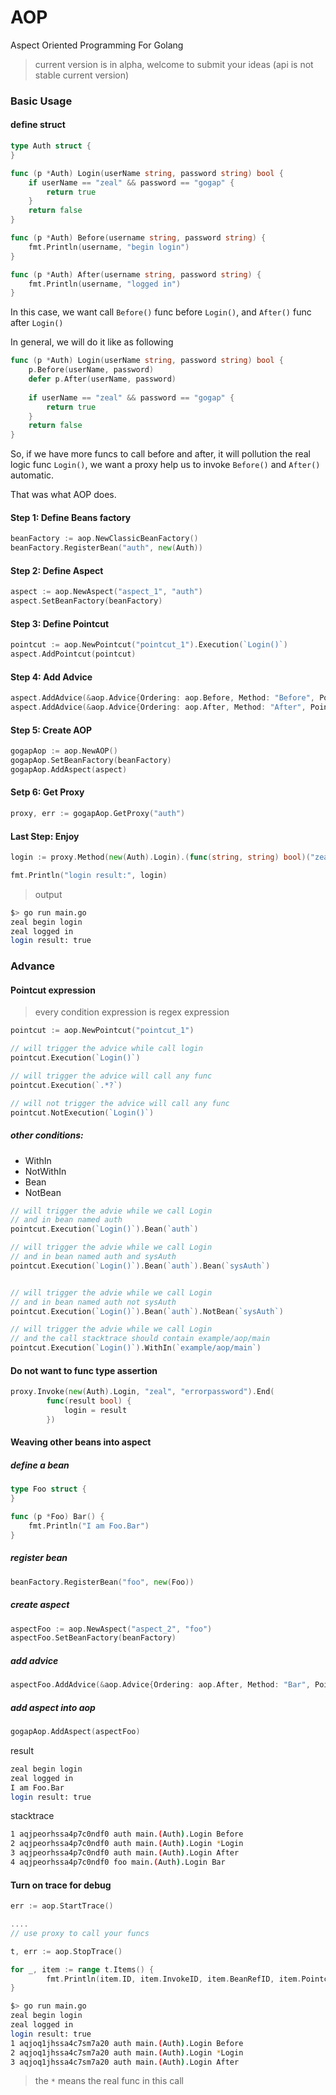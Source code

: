AOP
===
Aspect Oriented Programming For Golang

> current version is in alpha, welcome to submit your ideas (api is not stable current version)


### Basic Usage

#### define struct

```go
type Auth struct {
}

func (p *Auth) Login(userName string, password string) bool {
	if userName == "zeal" && password == "gogap" {
		return true
	}
	return false
}

func (p *Auth) Before(username string, password string) {
	fmt.Println(username, "begin login")
}

func (p *Auth) After(username string, password string) {
	fmt.Println(username, "logged in")
}
```

In this case, we want call `Before()` func before `Login()`, and `After()` func after `Login()`

In general, we will do it like as following

```go
func (p *Auth) Login(userName string, password string) bool {
	p.Before(userName, password)
	defer p.After(userName, password)
	
	if userName == "zeal" && password == "gogap" {
		return true
	}
	return false
}
```

So, if we have more funcs to call before and after, it will pollution the real logic func `Login()`, we want a proxy help us to invoke `Before()` and `After()` automatic.

That was what AOP does.
 
#### Step 1: Define Beans factory

```go
beanFactory := aop.NewClassicBeanFactory()
beanFactory.RegisterBean("auth", new(Auth))
```
 
#### Step 2: Define Aspect

```go
aspect := aop.NewAspect("aspect_1", "auth")
aspect.SetBeanFactory(beanFactory)
``` 

#### Step 3: Define Pointcut

```go
pointcut := aop.NewPointcut("pointcut_1").Execution(`Login()`)
aspect.AddPointcut(pointcut)
``` 

#### Step 4: Add Advice

```go
aspect.AddAdvice(&aop.Advice{Ordering: aop.Before, Method: "Before", PointcutRefID: "pointcut_1"})
aspect.AddAdvice(&aop.Advice{Ordering: aop.After, Method: "After", PointcutRefID: "pointcut_1"})
```

#### Step 5: Create AOP

```go
gogapAop := aop.NewAOP()
gogapAop.SetBeanFactory(beanFactory)
gogapAop.AddAspect(aspect)
```

#### Setp 6: Get Proxy

```go
proxy, err := gogapAop.GetProxy("auth")
```

#### Last Step: Enjoy

```go
login := proxy.Method(new(Auth).Login).(func(string, string) bool)("zeal", "gogap")

fmt.Println("login result:", login)
```
> output

```bash
$> go run main.go
zeal begin login
zeal logged in
login result: true
```

### Advance

#### Pointcut expression

> every condition expression is regex expression

```go
pointcut := aop.NewPointcut("pointcut_1")

// will trigger the advice while call login
pointcut.Execution(`Login()`)

// will trigger the advice will call any func
pointcut.Execution(`.*?`)

// will not trigger the advice will call any func
pointcut.NotExecution(`Login()`)
```

##### other conditions:
- WithIn
- NotWithIn
- Bean
- NotBean

```go
// will trigger the advie while we call Login 
// and in bean named auth
pointcut.Execution(`Login()`).Bean(`auth`)

// will trigger the advie while we call Login 
// and in bean named auth and sysAuth
pointcut.Execution(`Login()`).Bean(`auth`).Bean(`sysAuth`)


// will trigger the advie while we call Login 
// and in bean named auth not sysAuth
pointcut.Execution(`Login()`).Bean(`auth`).NotBean(`sysAuth`)

// will trigger the advie while we call Login 
// and the call stacktrace should contain example/aop/main
pointcut.Execution(`Login()`).WithIn(`example/aop/main`)

```

#### Do not want to func type assertion

```go
proxy.Invoke(new(Auth).Login, "zeal", "errorpassword").End(
		func(result bool) {
			login = result
		})
```

#### Weaving other beans into aspect

##### define a bean

```go
type Foo struct {
}

func (p *Foo) Bar() {
	fmt.Println("I am Foo.Bar")
}
```

##### register bean

```go
beanFactory.RegisterBean("foo", new(Foo))
```

##### create aspect
```go
aspectFoo := aop.NewAspect("aspect_2", "foo")
aspectFoo.SetBeanFactory(beanFactory)
```


##### add advice

```go
aspectFoo.AddAdvice(&aop.Advice{Ordering: aop.After, Method: "Bar", PointcutRefID: "pointcut_1"})
```

##### add aspect into aop

```go
gogapAop.AddAspect(aspectFoo)
```

result

```bash
zeal begin login
zeal logged in
I am Foo.Bar
login result: true
```

stacktrace

```bash
1 aqjpeorhssa4p7c0ndf0 auth main.(Auth).Login Before
2 aqjpeorhssa4p7c0ndf0 auth main.(Auth).Login *Login
3 aqjpeorhssa4p7c0ndf0 auth main.(Auth).Login After
4 aqjpeorhssa4p7c0ndf0 foo main.(Auth).Login Bar
```

#### Turn on trace for debug

```go
err := aop.StartTrace()

....
// use proxy to call your funcs

t, err := aop.StopTrace()

for _, item := range t.Items() {
		fmt.Println(item.ID, item.InvokeID, item.BeanRefID, item.Pointcut, item.Method)
}
```

```bash
$> go run main.go
zeal begin login
zeal logged in
login result: true
1 aqjoq1jhssa4c7sm7a20 auth main.(Auth).Login Before
2 aqjoq1jhssa4c7sm7a20 auth main.(Auth).Login *Login
3 aqjoq1jhssa4c7sm7a20 auth main.(Auth).Login After
```
> the `*` means the real func in this call